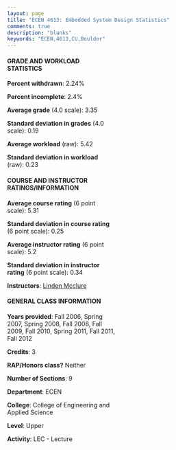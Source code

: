 ```yaml
---
layout: page
title: "ECEN 4613: Embedded System Design Statistics"
comments: true
description: "blanks"
keywords: "ECEN,4613,CU,Boulder"
---
```

<head>
<script src="https://ajax.googleapis.com/ajax/libs/jquery/2.1.3/jquery.min.js"></script>
<script src="https://dl.dropboxusercontent.com/s/pc42nxpaw1ea4o9/highcharts.js?dl=0"></script>
<!-- <script src="../assets/js/highcharts.js"></script> -->
<style type="text/css">@font-face {
	font-family: "Bebas Neue";
	src: url(https://www.filehosting.org/file/details/544349/BebasNeue Regular.otf) format("opentype");
	}
	h1.Bebas { 
		font-family: "Bebas Neue", Verdana, Tahoma;
	}
</style>
</head>
<body>
	<div id="container" style="float: right; width: 45%; height: 88%; margin-left: 2.5%; margin-right: 2.5%;"></div>
	<script language="JavaScript">
		$(document).ready(function() {
		var chart = {type: 'column'};
		var title = {text: 'Grade Distribution'};
		var xAxis = {categories: ['A','B','C','D','F'],crosshair: true};
		var yAxis = {min: 0,title: {text: 'Percentage'}};
		var tooltip = {headerFormat: '<center><b><span style="font-size:20px">{point.key}</span></b></center>',
		               pointFormat: '<td style="padding:0"><b>{point.y:.1f}%</b></td>',
		               footerFormat: '</table>',shared: true,useHTML: true};
		var plotOptions = {column: {pointPadding: 0.0,borderWidth: 0}};  
		var credits = {enabled: false};var series= [{name: 'Percent',data: [51.06,40.09,4.47,0.85,3.52,]}];
		var json = {};
		json.chart = chart;
		json.title = title;
		json.tooltip = tooltip;
		json.xAxis = xAxis;
		json.yAxis = yAxis;  
		json.series = series;
		json.plotOptions = plotOptions;  
		json.credits = credits;
		$('#container').highcharts(json);
	});
	</script>
</body>
			   
#### GRADE AND WORKLOAD STATISTICS

**Percent withdrawn**: 2.24%

**Percent incomplete**: 2.4%

**Average grade** (4.0 scale): 3.35

**Standard deviation in grades** (4.0 scale): 0.19

**Average workload** (raw): 5.42

**Standard deviation in workload** (raw): 0.23

#### COURSE AND INSTRUCTOR RATINGS/INFORMATION

**Average course rating** (6 point scale): 5.31

**Standard deviation in course rating** (6 point scale): 0.25

**Average instructor rating** (6 point scale): 5.2

**Standard deviation in instructor rating** (6 point scale): 0.34

**Instructors**: <a href='../../instructors/Linden_Mcclure'>Linden Mcclure</a>

#### GENERAL CLASS INFORMATION

**Years provided**: Fall 2006, Spring 2007, Spring 2008, Fall 2008, Fall 2009, Fall 2010, Spring 2011, Fall 2011, Fall 2012

**Credits**: 3

**RAP/Honors class?** Neither

**Number of Sections**: 9

**Department**: ECEN

**College**: College of Engineering and Applied Science

**Level**: Upper

**Activity**: LEC - Lecture

